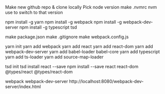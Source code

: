Make new github repo & clone locally
Pick node version
make .nvmrc
nvm use to switch to that version

npm install -g yarn
npm install -g webpack
npm install -g webpack-dev-server
npm install -g typescript tsd

make package.json
make .gitignore
make webpack.config.js

yarn init
yarn add webpack
yarn add react
yarn add react-dom
yarn add webpack-dev-server
yarn add babel-loader babel-core
yarn add typescript
yarn add ts-loader
yarn add source-map-loader

tsd init
tsd install react --save
npm install --save react react-dom @types/react @types/react-dom

webpack
webpack-dev-server
http://localhost:8080/webpack-dev-server/index.html
